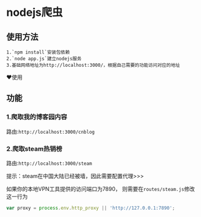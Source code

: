 # nodejs爬虫
## 使用方法
	1.`npm install`安装包依赖
	2.`node app.js`建立nodejs服务
	3.基础网络地址为http://localhost:3000/，根据自己需要的功能访问对应的地址

:heart:使用

## 功能 
### 1.爬取我的博客园内容
路由:`http://localhost:3000/cnblog`

### 2.爬取steam热销榜
路由:`http://localhost:3000/steam`

提示：steam在中国大陆已经被墙，因此需要配置代理>>>

如果你的本地VPN工具提供的访问端口为7890，
则需要在`routes/steam.js`修改这一行为
```js
var proxy = process.env.http_proxy || 'http://127.0.0.1:7890';
```
